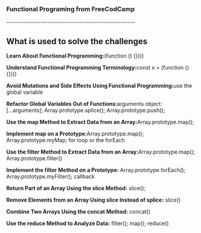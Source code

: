 <h3>Functional Programing from FreeCodCamp</h3>
<p>-----------------------------------------------------</p>

<h2>What is used to solve the challenges</h2>
<p><strong>Learn About Functional Programming:</strong>(function () {})()<p>
<p><strong>Understand Functional Programming Terminology:</strong>const x = (function () {})()<p>
<p><strong>Avoid Mutations and Side Effects Using Functional Programming:</strong>use the global variable<p>
<p><strong>Refactor Global Variables Out of Functions:</strong>arguments object: [...arguments]; Array.prototype.splice(); Array.prototype.push();<p>
<p><strong>Use the map Method to Extract Data from an Array:</strong>Array.prototype.map();<p>
<p><strong>Implement map on a Prototype:</strong>Array.prototype.map(); Array.prototype.myMap; for loop or the forEach<p>
<p><strong>Use the filter Method to Extract Data from an Array:</strong>Array.prototype.map(); Array.prototype.filter()<p>
<p><strong>Implement the filter Method on a Prototype:</strong> Array.prototype.forEach(); Array.prototype.myFilter(); callback<p>
<p><strong>Return Part of an Array Using the slice Method:</strong> slice();<p>
<p><strong>Remove Elements from an Array Using slice Instead of splice:</strong> slice()<p>
<p><strong>Combine Two Arrays Using the concat Method:</strong> concat()<p>
<p><strong>Use the reduce Method to Analyze Data:</strong> filter(); map(); reduce()<p>